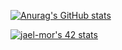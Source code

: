 [![Anurag's GitHub stats](https://github-readme-stats.vercel.app/api?username=ulfberht101&count_private=true&show_icons=true&theme=tokyonight)](https://github.com/anuraghazra/github-readme-stats)

[![jael-mor's 42 stats](https://badge.mediaplus.ma/binary/jael-mor)](https://github.com/oakoudad/badge42)
